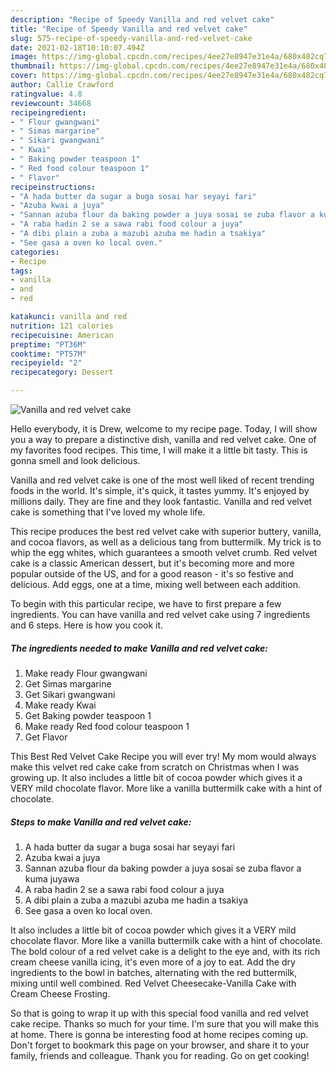 ```yaml
---
description: "Recipe of Speedy Vanilla and red velvet cake"
title: "Recipe of Speedy Vanilla and red velvet cake"
slug: 575-recipe-of-speedy-vanilla-and-red-velvet-cake
date: 2021-02-18T10:10:07.494Z
image: https://img-global.cpcdn.com/recipes/4ee27e8947e31e4a/680x482cq70/vanilla-and-red-velvet-cake-recipe-main-photo.jpg
thumbnail: https://img-global.cpcdn.com/recipes/4ee27e8947e31e4a/680x482cq70/vanilla-and-red-velvet-cake-recipe-main-photo.jpg
cover: https://img-global.cpcdn.com/recipes/4ee27e8947e31e4a/680x482cq70/vanilla-and-red-velvet-cake-recipe-main-photo.jpg
author: Callie Crawford
ratingvalue: 4.8
reviewcount: 34668
recipeingredient:
- " Flour gwangwani"
- " Simas margarine"
- " Sikari gwangwani"
- " Kwai"
- " Baking powder teaspoon 1"
- " Red food colour teaspoon 1"
- " Flavor"
recipeinstructions:
- "A hada butter da sugar a buga sosai har seyayi fari"
- "Azuba kwai a juya"
- "Sannan azuba flour da baking powder a juya sosai se zuba flavor a kuma juyawa"
- "A raba hadin 2 se a sawa rabi food colour a juya"
- "A dibi plain a zuba a mazubi azuba me hadin a tsakiya"
- "See gasa a oven ko local oven."
categories:
- Recipe
tags:
- vanilla
- and
- red

katakunci: vanilla and red 
nutrition: 121 calories
recipecuisine: American
preptime: "PT36M"
cooktime: "PT57M"
recipeyield: "2"
recipecategory: Dessert

---
```



![Vanilla and red velvet cake](https://img-global.cpcdn.com/recipes/4ee27e8947e31e4a/680x482cq70/vanilla-and-red-velvet-cake-recipe-main-photo.jpg)

Hello everybody, it is Drew, welcome to my recipe page. Today, I will show you a way to prepare a distinctive dish, vanilla and red velvet cake. One of my favorites food recipes. This time, I will make it a little bit tasty. This is gonna smell and look delicious.

Vanilla and red velvet cake is one of the most well liked of recent trending foods in the world. It's simple, it's quick, it tastes yummy. It's enjoyed by millions daily. They are fine and they look fantastic. Vanilla and red velvet cake is something that I've loved my whole life.

This recipe produces the best red velvet cake with superior buttery, vanilla, and cocoa flavors, as well as a delicious tang from buttermilk. My trick is to whip the egg whites, which guarantees a smooth velvet crumb. Red velvet cake is a classic American dessert, but it&#39;s becoming more and more popular outside of the US, and for a good reason - it&#39;s so festive and delicious. Add eggs, one at a time, mixing well between each addition.


To begin with this particular recipe, we have to first prepare a few ingredients. You can have vanilla and red velvet cake using 7 ingredients and 6 steps. Here is how you cook it.

<!--inarticleads1-->

##### The ingredients needed to make Vanilla and red velvet cake:

1. Make ready  Flour gwangwani
1. Get  Simas margarine
1. Get  Sikari gwangwani
1. Make ready  Kwai
1. Get  Baking powder teaspoon 1
1. Make ready  Red food colour teaspoon 1
1. Get  Flavor


This Best Red Velvet Cake Recipe you will ever try! My mom would always make this velvet red cake cake from scratch on Christmas when I was growing up. It also includes a little bit of cocoa powder which gives it a VERY mild chocolate flavor. More like a vanilla buttermilk cake with a hint of chocolate. 

<!--inarticleads2-->

##### Steps to make Vanilla and red velvet cake:

1. A hada butter da sugar a buga sosai har seyayi fari
1. Azuba kwai a juya
1. Sannan azuba flour da baking powder a juya sosai se zuba flavor a kuma juyawa
1. A raba hadin 2 se a sawa rabi food colour a juya
1. A dibi plain a zuba a mazubi azuba me hadin a tsakiya
1. See gasa a oven ko local oven.


It also includes a little bit of cocoa powder which gives it a VERY mild chocolate flavor. More like a vanilla buttermilk cake with a hint of chocolate. The bold colour of a red velvet cake is a delight to the eye and, with its rich cream cheese vanilla icing, it&#39;s even more of a joy to eat. Add the dry ingredients to the bowl in batches, alternating with the red buttermilk, mixing until well combined. Red Velvet Cheesecake-Vanilla Cake with Cream Cheese Frosting. 

So that is going to wrap it up with this special food vanilla and red velvet cake recipe. Thanks so much for your time. I'm sure that you will make this at home. There is gonna be interesting food at home recipes coming up. Don't forget to bookmark this page on your browser, and share it to your family, friends and colleague. Thank you for reading. Go on get cooking!
